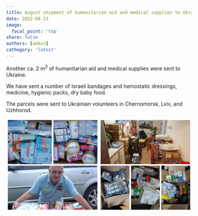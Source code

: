 ```yaml
---
title: August shipment of humanitarian aid and medical supplies to Ukraine
date: 2022-08-23
image:
  focal_point: 'top'
share: false
authors: [admin]
cathegory: 'latest'
---
```


Another ca. 2 m<sup>3</sup> of humanitarian aid and medical supplies were sent to Ukraine.

<!--more-->

We have sent a number of Israeli bandages and hemostatic dressings, medicine, hygienic packs, dry baby food.

The parcels were sent to Ukrainian volunteers in Chernomorsk, Lviv, and Uzhhorod.

<div style="margin-top: 0;"><img src="August1.jpg" alt="August1" width="50%" style="display: inline; margin-top: 0;"/><img src="August2.jpg" alt="August2" width="50%" style="display: inline; margin-top: 0;"/></div> 